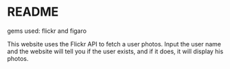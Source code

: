 # README

gems used: flickr and figaro

This website uses the Flickr API to fetch a user photos. Input the user name and the website will tell you if the user exists, and if it does, it will display his photos.
